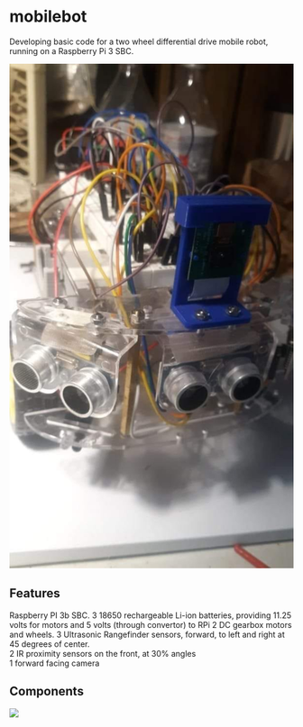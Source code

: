 # mobilebot

Developing basic code for a two wheel differential drive mobile robot, running on a Raspberry Pi 3 SBC. 

![Screenshot](mobilebot2.jpg)

## Features

Raspberry PI 3b SBC.
3 18650 rechargeable Li-ion batteries, providing 11.25 volts for motors and 5 volts (through convertor) to RPi
2 DC gearbox motors and wheels. 
3 Ultrasonic Rangefinder sensors, forward, to left and right at 45 degrees of center.  
2 IR proximity sensors on the front, at 30% angles  
1 forward facing camera  

## Components

![](mobilebot_diagram.jpg)


